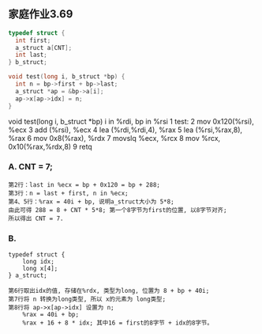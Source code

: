 ## 家庭作业3.69

```C
typedef struct {
  int first;
  a_struct a[CNT];
  int last;
} b_struct;

void test(long i, b_struct *bp) {
  int n = bp->first + bp->last;
  a_struct *ap = &bp->a[i];
  ap->x[ap->idx] = n;
}
```

void test(long i, b_struct *bp)
i in %rdi, bp in %rsi
1   test:
2    mov 0x120(%rsi), %ecx
3    add (%rsi), %ecx
4    lea (%rdi,%rdi,4), %rax
5    lea (%rsi,%rax,8), %rax
6    mov 0x8(%rax), %rdx
7    movslq %ecx, %rcx
8    mov %rcx, 0x10(%rax,%rdx,8)
9    retq

### A. CNT = 7;

    第2行：last in %ecx = bp + 0x120 = bp + 288;
    第3行：n = last + first, n in %ecx;
    第4、5行：%rax = 40i + bp, 说明a_struct大小为 5*8;
    由此可得 288 = 8 + CNT * 5*8; 第一个8字节为first的位置, 以8字节对齐;
    所以得出 CNT = 7.
    
### B.
``` 
typedef struct {
    long idx;
    long x[4];
} a_struct;
```

    第6行取出idx的值, 存储在%rdx, 类型为long, 位置为 8 + bp + 40i;
    第7行将 n 转换为long类型, 所以 x的元素为 long类型;
    第8行将 ap->x[ap->idx] 设置为 n;
        %rax = 40i + bp;
        %rax + 16 + 8 * idx; 其中16 = first的8字节 + idx的8字节。
